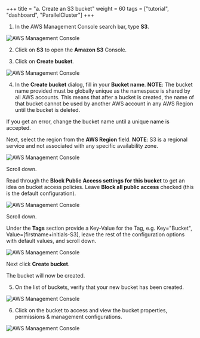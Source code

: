 +++
title = "a. Create an S3 bucket"
weight = 60
tags = ["tutorial", "dashboard", "ParallelCluster"]
+++

1.	In the AWS Management Console search bar, type **S3**.

![AWS Management Console](/images/hpc-aws-parallelcluster-workshop/S3/S3Service.png)


2.	Click on **S3** to open the **Amazon S3** Console.

3.	Click on **Create bucket**.  

![AWS Management Console](/images/hpc-aws-parallelcluster-workshop/S3/S3CreateBucket.png)

4.	In the **Create bucket** dialog, fill in your **Bucket name**. 
**NOTE**: The bucket name provided must be globally unique as the namespace is shared by all AWS accounts. This means that after a bucket is created, the name of that bucket cannot be used by another AWS account in any AWS Region until the bucket is deleted.   

If you get an error, change the bucket name until a unique name is accepted.

Next, select the region from the **AWS Region** field.
**NOTE**: S3 is a regional service and not associated with any specific availability zone.

![AWS Management Console](/images/hpc-aws-parallelcluster-workshop/S3/S3CreateBucket1.png)

Scroll down.

Read through the **Block Public Access settings for this bucket** to get an idea on bucket access policies.
Leave **Block all public access** checked (this is the default configuration).

![AWS Management Console](/images/hpc-aws-parallelcluster-workshop/S3/S3CreateBucket2.png)


Scroll down.

Under the **Tags** section provide a Key-Value for the Tag, e.g. Key="Bucket", Value=[firstname+initials-S3], leave the rest of the configuration options with default values, and scroll down.

![AWS Management Console](/images/hpc-aws-parallelcluster-workshop/S3/S3CreateBucket3.png)

Next click **Create bucket**.

The bucket will now be created.

5.	On the list of buckets, verify that your new bucket has been created.   

![AWS Management Console](/images/hpc-aws-parallelcluster-workshop/S3/S3SelectBucket.png)

6.	Click on the bucket to access and view the bucket properties, permissions & management configurations.

![AWS Management Console](/images/hpc-aws-parallelcluster-workshop/S3/S3SelectBucket1.png)
